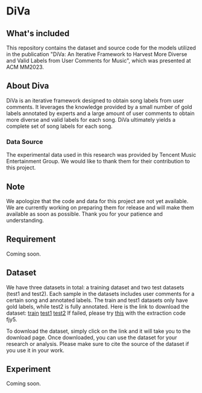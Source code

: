 # DiVa
## What's included
This repository contains the dataset and source code for the models utilized in the publication "DiVa: An Iterative Framework to Harvest More Diverse and Valid Labels from User Comments for Music", which was presented at ACM MM2023.
## About Diva
DiVa is an iterative framework designed to obtain song labels from user comments. It leverages the knowledge provided by a small number of gold labels annotated by experts and a large amount of user comments to obtain more diverse and valid labels for each song. DiVa ultimately yields a complete set of song labels for each song.
### Data Source
The experimental data used in this research was provided by Tencent Music Entertainment Group. We would like to thank them for their contribution to this project.
## Note
We apologize that the code and data for this project are not yet available. We are currently working on preparing them for release and will make them available as soon as possible. Thank you for your patience and understanding.
## Requirement
Coming soon.
## Dataset
We have three datasets in total: a training dataset and two test datasets (test1 and test2). Each sample in the datasets includes user comments for a certain song and annotated labels. The train and test1 datasets only have gold labels, while test2 is fully annotated.
Here is the link to download the dataset: 
[train](https://1drv.ms/u/c/124e5cb66ff43379/EXkz9G-2XE4ggBKlAAAAAAABV8aG3dHYVqJBQmi1Q8hn1w?e=3MCr2b)
[test1](https://1drv.ms/u/c/124e5cb66ff43379/EXkz9G-2XE4ggBKjAAAAAAABuHlTuy5D3hB9dczvTlQCnA?e=YTzRTw)
[test2](https://1drv.ms/u/c/124e5cb66ff43379/EXkz9G-2XE4ggBKkAAAAAAABmTc5EvspqfwXIjCNtKLgpw?e=sBUnBR)
If failed, please try [this](https://pan.baidu.com/s/1_MCbbxzWYxKGFJevSuy0Mg?pwd=fjy5) with the extraction code fjy5.

To download the dataset, simply click on the link and it will take you to the download page. Once downloaded, you can use the dataset for your research or analysis. Please make sure to cite the source of the dataset if you use it in your work.
## Experiment
Coming soon.

